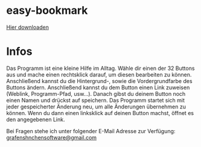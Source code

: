 # easy-bookmark

[Hier downloaden](https://github.com/grafenshnchen/easy-bookmark/raw/main/easy%20bookmark.exe) 

# Infos
Das Programm ist eine kleine Hilfe im Alltag. Wähle dir einen der 32 Buttons aus und mache einen rechtsklick darauf, um diesen bearbeiten zu können. Anschließend kannst du die Hintergrund-, sowie die Vordergrundfarbe des Buttons ändern. Anschließend kannst du dem Button einen Link zuweisen (Weblink, Programm-Pfad, usw...). Danach gibst du deinem Button noch einen Namen und drückst auf speichern. Das Programm startet sich mit jeder gespeicherter Änderung neu, um alle Änderungen übernehmen zu können. Wenn du dann einen linksklick auf deinen Button machst, öffnet es den angegebenen Link.

Bei Fragen stehe ich unter folgender E-Mail Adresse zur Verfügung: grafenshnchensoftware@gmail.com
